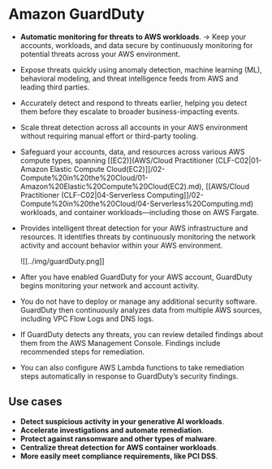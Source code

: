 # Amazon GuardDuty
- **Automatic monitoring for threats to AWS workloads**. -> Keep your accounts, workloads, and data secure by continuously monitoring for potential threats across your AWS environment.
- Expose threats quickly using anomaly detection, machine learning (ML), behavioral modeling, and threat intelligence feeds from AWS and leading third parties.
- Accurately detect and respond to threats earlier, helping you detect them before they escalate to broader business-impacting events.
- Scale threat detection across all accounts in your AWS environment without requiring manual effort or third-party tooling.
- Safeguard your accounts, data, and resources across various AWS compute types, spanning [[EC2)](AWS/Cloud Practitioner (CLF-C02|01-Amazon Elastic Compute Cloud(EC2)]]/02-Compute%20in%20the%20Cloud/01-Amazon%20Elastic%20Compute%20Cloud(EC2).md), [[AWS/Cloud Practitioner (CLF-C02|04-Serverless Computing]]/02-Compute%20in%20the%20Cloud/04-Serverless%20Computing.md) workloads, and container workloads—including those on AWS Fargate.
- Provides intelligent threat detection for your AWS infrastructure and resources. It identifies threats by continuously monitoring the network activity and account behavior within your AWS environment.

	![[../img/guardDuty.png]]

- After you have enabled GuardDuty for your AWS account, GuardDuty begins monitoring your network and account activity. 
- You do not have to deploy or manage any additional security software. GuardDuty then continuously analyzes data from multiple AWS sources, including VPC Flow Logs and DNS logs.
- If GuardDuty detects any threats, you can review detailed findings about them from the AWS Management Console. Findings include recommended steps for remediation. 
- You can also configure AWS Lambda functions to take remediation steps automatically in response to GuardDuty’s security findings.

## Use cases
- **Detect suspicious activity in your generative AI workloads**.
- **Accelerate investigations and automate remediation**.
- **Protect against ransomware and other types of malware**.
- **Centralize threat detection for AWS container workloads**.
- **More easily meet compliance requirements, like PCI DSS**.